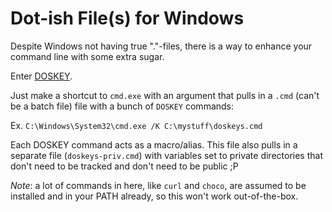 # Dot-ish File(s) for Windows

Despite Windows not having true "."-files, there is a way to enhance your command line with some extra sugar.

Enter [DOSKEY](http://ss64.com/nt/doskey.html).

Just make a shortcut to `cmd.exe` with an argument that pulls in a `.cmd` (can't be a batch file) file with a bunch of `DOSKEY` commands:

Ex. `C:\Windows\System32\cmd.exe /K C:\mystuff\doskeys.cmd`

Each DOSKEY command acts as a macro/alias. This file also pulls in a separate file (`doskeys-priv.cmd`) with variables set to private directories that don't need to be tracked and don't need to be public ;P

_Note_: a lot of commands in here, like `curl` and `choco`, are assumed to be installed and in your PATH already, so this won't work out-of-the-box.